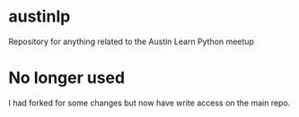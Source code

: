 austinlp
========
Repository for anything related to the Austin Learn Python meetup

# No longer used

I had forked for some changes but now have write access on the main repo.
